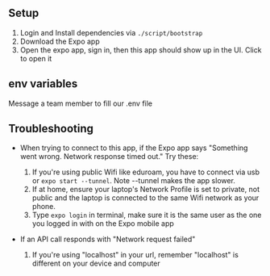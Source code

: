 ## Setup
1. Login and Install dependencies via ```./script/bootstrap```
2. Download the Expo app
3. Open the expo app, sign in, then this app should show up in the UI. Click to open it

## env variables
Message a team member to fill our .env file

## Troubleshooting

- When trying to connect to this app, if the Expo app says "Something went wrong. Network response timed out." Try these:
  1. If you're using public Wifi like eduroam, you have to connect via usb or ```expo start --tunnel```. Note --tunnel makes the app slower.
  2. If at home, ensure your laptop's Network Profile is set to private, not public and the laptop is connected to the same Wifi network as your phone. 
  3. Type ```expo login``` in terminal, make sure it is the same user as the one you logged in with on the Expo mobile app
  
- If an API call responds with "Network request failed"
  1. If you're using "localhost" in your url, remember "localhost" is different on your device and computer